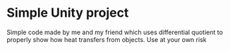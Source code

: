 # Simple Unity project

Simple code made by me and my friend which uses differential quotient to properly show how heat transfers from objects. Use at your own risk
